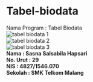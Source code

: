 # Tabel-biodata

Nama Program : Tabel Biodata
<br>
![tabel biodata 1](https://cloud.githubusercontent.com/assets/22133030/20353640/1a565732-ac4e-11e6-8d0a-4172cdf7077f.PNG)<br>
![tabel biodata 2](https://cloud.githubusercontent.com/assets/22133030/20353644/1e544858-ac4e-11e6-8415-7af4247ad4a4.PNG)<br>
![tabel biodata 3](https://cloud.githubusercontent.com/assets/22133030/20353649/2227eba6-ac4e-11e6-9c88-9ac6e1800e7c.PNG)
<br>
<b>Nama   : Sasna Salsabila Hapsari<br>
No. Urut  : 29<br>
NIS       : 4827/1546.070<br>
Sekolah   : SMK Telkom Malang</b>
